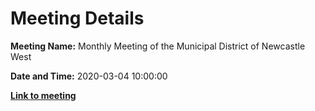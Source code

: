 # Meeting Details

**Meeting Name:** Monthly Meeting of the Municipal District of Newcastle West

**Date and Time:** 2020-03-04 10:00:00

**<a href="https://www.limerick.ie/council/whats-on/monthly-meeting-municipal-district-newcastle-west-48" target="_blank">Link to meeting</a>**
